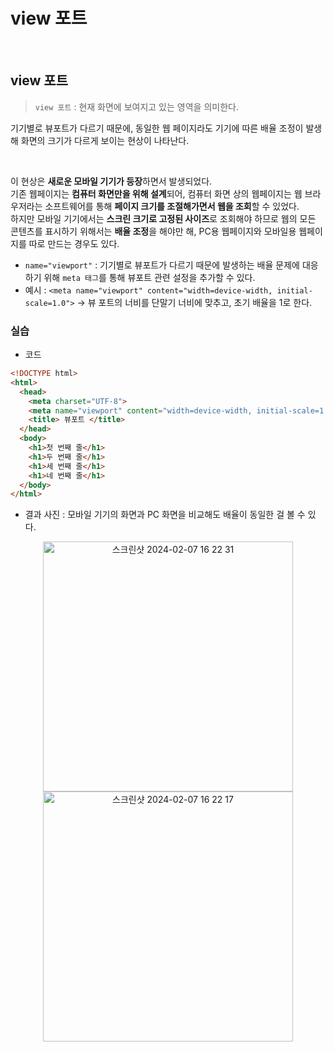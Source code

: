 # view 포트

</br>

## view 포트

> `view 포트` : 현재 화면에 보여지고 있는 영역을 의미한다.

기기별로 뷰포트가 다르기 때문에, 동일한 웹 페이지라도 기기에 따른 배율 조정이 발생해 화면의 크기가 다르게 보이는 현상이 나타난다.

<br>

이 현상은 **새로운 모바일 기기가 등장**하면서 발생되었다. <br>
기존 웹페이지는 **컴퓨터 화면만을 위해 설계**되어, 컴퓨터 화면 상의 웹페이지는 웹 브라우저라는 소프트웨어를 통해 **페이지 크기를 조절해가면서 웹을 조회**할 수 있었다. <br>
하지만 모바일 기기에서는 **스크린 크기로 고정된 사이즈**로 조회해야 하므로 웹의 모든 콘텐츠를 표시하기 위해서는 **배율 조정**을 해야만 해, PC용 웹페이지와 모바일용 웹페이지를 따로 만드는 경우도 있다.

- `name="viewport"` : 기기별로 뷰포트가 다르기 때문에 발생하는 배율 문제에 대응하기 위해 `meta 태그`를 통해 뷰포트 관련 설정을 추가할 수 있다.
- 예시 : `<meta name="viewport" content="width=device-width, initial-scale=1.0">` -> 뷰 포트의 너비를 단말기 너비에 맞추고, 초기 배율을 1로 한다.

### 실습

- 코드
```html
<!DOCTYPE html>
<html>
  <head>
    <meta charset="UTF-8">
    <meta name="viewport" content="width=device-width, initial-scale=1.0">
    <title> 뷰포트 </title>
  </head>
  <body>
    <h1>첫 번째 줄</h1>
    <h1>두 번째 줄</h1>
    <h1>세 번째 줄</h1>
    <h1>네 번째 줄</h1>
  </body>
</html>
```

- 결과 사진 : 모바일 기기의 화면과 PC 화면을 비교해도 배율이 동일한 걸 볼 수 있다.

<p align=center>
<img width="400" height="400" alt="스크린샷 2024-02-07 16 22 31" src="https://github.com/hamsangjin/TIL/assets/103736614/deb84f43-7835-4443-9372-e4291dbaa668">
<img width="400" height="400" alt="스크린샷 2024-02-07 16 22 17" src="https://github.com/hamsangjin/TIL/assets/103736614/6f0fda0c-f69a-4f19-a319-df2970bded02">
</p>
